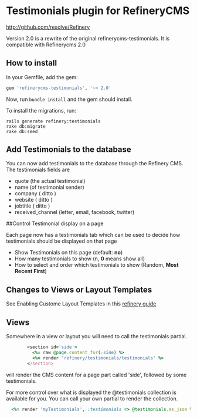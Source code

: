 # Testimonials plugin for RefineryCMS
http://github.com/resolve/Refinery

Version 2.0 is a rewrite of the original refinerycms-testimonials. It is compatible with Refinerycms 2.0

## How to install

In your Gemfile, add the gem:

```ruby
gem 'refinerycms-testimonials', '~> 2.0'
```

Now, run `bundle install` and the gem should install.

To install the migrations, run:

    rails generate refinery:testimonials
    rake db:migrate
    rake db:seed

## Add Testimonials to the database


You can now add testimonials to the database through the Refinery CMS.
The testimonials fields are
+ quote (the actual testimonial)
+ name (of testimonial sender)
+ company ( ditto )
+ website ( ditto )
+ jobtitle ( ditto )
+ received_channel (letter, email, facebook, twitter)

##Control Testimonial display on a page

Each page now has a testimonials tab which can be used to decide how testimonials should be displayed on that page

+ Show Testimonials on this page (default:  __no__)
+ How many testimonials to show (n, __0__ means show all)
+ How to select and order which testimonials to show (Random, __Most Recent First__)


## Changes to Views or Layout Templates

See Enabling Custome Layout Templates in this [refinery guide](http://refinerycms.com/guides/using-custom-view-or-layout-templates)

## Views

Somewhere in a view or layout you will need to call the testimonials partial.

````ruby
        <section id='side'>
          <%= raw @page.content_for(:side) %>
          <%= render 'refinery/testimonials/testimonials' %>
        </section>
````

will render the CMS content for a page part called 'side', followed by some testimonials.

For more control over what is displayed the @testimonials collection is available for you.
You can call your own partial to render the collection.

````ruby
  <%= render 'myTestimonials', :testimonials => @testimonials.as_json %>
````



